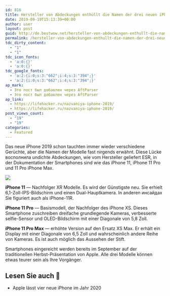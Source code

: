 ```yaml
---
id: 816
title: Hersteller von Abdeckungen enthüllt die Namen der drei neuen iPhone 2019
date: 2019-09-19T15:13:39+00:00
author: user
layout: post
guid: http://de.bestwow.net/hersteller-von-abdeckungen-enthullt-die-namen-der-drei-neuen-iphone-2019/
permalink: /hersteller-von-abdeckungen-enthullt-die-namen-der-drei-neuen-iphone-2019/
tdc_dirty_content:
  - "1"
  - "1"
tdc_icon_fonts:
  - 'a:0:{}'
  - 'a:0:{}'
tdc_google_fonts:
  - 'a:2:{i:0;s:3:"662";i:4;s:3:"394";}'
  - 'a:2:{i:0;s:3:"662";i:4;s:3:"394";}'
ap_mark:
  - Это пост был добавлен через AftParser
  - Это пост был добавлен через AftParser
ap_link:
  - https://lifehacker.ru/nazvaniya-iphone-2019/
  - https://lifehacker.ru/nazvaniya-iphone-2019/
post_views_count:
  - "19"
  - "19"
categories:
  - Featured
---
```

Das neue iPhone 2019 schon tauchten immer wieder verschiedene Gerüchte, aber die Namen der Modelle fast nirgends erwähnt. Diese Lücke восполнила undichte Abdeckungen, wie vom Hersteller geliefert ESR, in der Dokumentation der Smartphones sind wie das iPhone 11, iPhone 11 Pro und 11 Pro iPhone Max.

![](http://de.bestwow.net/wp-content/uploads/2019/09/proizvoditel-chehlov-raskryl-nazvaniya-treh-novyh-iphone-2019-goda-1.jpg) 

**iPhone 11** — Nachfolger XR Modelle. Es wird der Günstigste neu. Sie erhielt 6,1-Zoll-IPS-Bildschirm und einen Dual-Hauptkamera. In anderen инсайдах Sie figuriert auch als iPhone-11R.

**iPhone 11 Pro** — Basismodell, der Nachfolger des iPhone XS. Dieses Smartphone zuschreiben dreifache grundlegende Kameras, verbesserte selfie-Sensor und OLED-Bildschirm mit einer Diagonale von 5,8 Zoll.

**iPhone 11 Pro Max** — erhöhte Version auf den Ersatz XS Max. Er erhält ein Display mit einer Diagonale von 6,5 Zoll und wahrscheinlich andere Reihe von Kameras. Es ist auch möglich das Aussehen der Stift.

Smartphones eingereicht werden bereits im September auf der traditionellen Herbst-Präsentation von Apple. Alle drei Modelle können etwas teurer sein als Ihre Vorgänger.

<div>
  <h2 class="read-also__title">
    <span>Lesen Sie auch</span> <span>🧐 </span>
  </h2>
  
  <ul class="read-also__list">
    <li>
      Apple lässt vier neue iPhone im Jahr 2020
    </li>
  </ul>
</div>